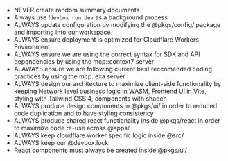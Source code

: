 - NEVER create random summary documents
- Always use !`devbox run dev` as a background process
- ALWAYS update configuration by modifying the @pkgs/config/ package and importing into our workspace
- ALWAYS ensure deployment is optimized for Cloudflare Workers Environment
- ALWAYS ensure we are using the correct syntax for SDK and API dependencies by using the mcp::context7 server
- ALAWAYS ensure we are following current best reccomended coding practices by using the mcp::exa server
- ALWAYS design our architecture to maximize client-side functionality by keeping Network level business logic in WASM, Frontend UI in Vite, styling with Tailwind CSS 4, components with shadcn
- ALWAYS produce design components in @pkgs/ui/ in order to reduced code duplication and to have styling consistency
- ALWAYS produce shared react functionality inside @pkgs/react in order to maximize code re-use across @apps/
- ALWAYS keep cloudflare worker specific logic inside @src/ 
- ALWAYS keep our @devbox.lock
- React components must always be created inside @pkgs/ui/
